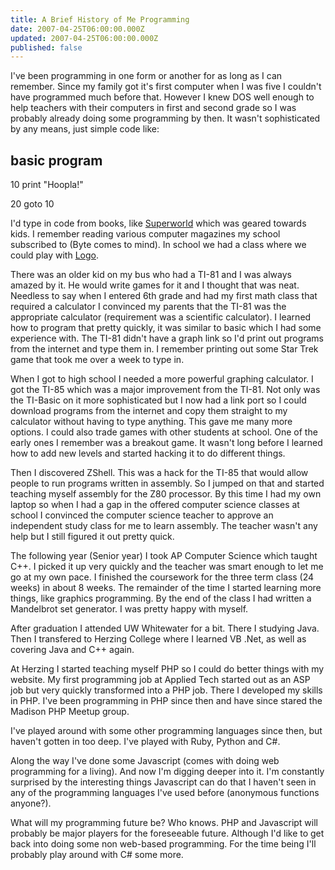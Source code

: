 ```yaml
---
title: A Brief History of Me Programming
date: 2007-04-25T06:00:00.000Z
updated: 2007-04-25T06:00:00.000Z
published: false
---
```


I've been programming in one form or another for as long as I can remember.  Since my family got it's first computer when I was five I couldn't have programmed much before that.  However I knew DOS well enough to help teachers with their computers in first and second grade so I was probably already doing some programming by then.  It wasn't sophisticated by any means, just simple code like:

## basic program

10 print "Hoopla!"

20 goto 10

I'd type in code from books, like [Superworld](http://www.amazon.com/dp/0590334778/) which was geared towards kids.  I remember reading various computer magazines my school subscribed to (Byte comes to mind).  In school we had a class where we could play with [Logo](http://en.wikipedia.org/wiki/Logo_programming_language).

There was an older kid on my bus who had a TI-81 and I was always amazed by it.  He would write games for it and I thought that was neat.  Needless to say when I entered 6th grade and had my first math class that required a calculator I convinced my parents that the TI-81 was the appropriate calculator (requirement was a scientific calculator).  I learned how to program that pretty quickly, it was similar to basic which I had some experience with.  The TI-81 didn't have a graph link so I'd print out programs from the internet and type them in.  I remember printing out some Star Trek game that took me over a week to type in.

When I got to high school I needed a more powerful graphing calculator.  I got the TI-85 which was a major improvement from the TI-81.  Not only was the TI-Basic on it more sophisticated but I now had a link port so I could download programs from the internet and copy them straight to my calculator without having to type anything.  This gave me many more options.  I could also trade games with other students at school.  One of the early ones I remember was a breakout game.  It wasn't long before I learned how to add new levels and started hacking it to do different things.

Then I discovered ZShell.  This was a hack for the TI-85 that would allow people to run programs written in assembly.  So I jumped on that and started teaching myself assembly for the Z80 processor.  By this time I had my own laptop so when I had a gap in the offered computer science classes at school I convinced the computer science teacher to approve an independent study class for me to learn assembly.  The teacher wasn't any help but I still figured it out pretty quick.

The following year (Senior year) I took AP Computer Science which taught C++.  I picked it up very quickly and the teacher was smart enough to let me go at my own pace.  I finished the coursework for the three term class (24 weeks) in about 8 weeks.  The remainder of the time I started learning more things, like graphics programming.  By the end of the class I had written a Mandelbrot set generator.  I was pretty happy with myself.

After graduation I attended UW Whitewater for a bit.  There I studying Java.  Then I transfered to Herzing College where I learned VB .Net, as well as covering Java and C++ again.

At Herzing I started teaching myself PHP so I could do better things with my website.  My first programming job at Applied Tech started out as an ASP job but very quickly transformed into a PHP job.  There I developed my skills in PHP.  I've been programming in PHP since then and have since stared the Madison PHP Meetup group.

I've played around with some other programming languages since then, but haven't gotten in too deep.  I've played with Ruby, Python and C#.

Along the way I've done some Javascript (comes with doing web programming for a living).  And now I'm digging deeper into it.  I'm constantly surprised by the interesting things Javascript can do that I haven't seen in any of the programming languages I've used before (anonymous functions anyone?).

What will my programming future be? Who knows.  PHP and Javascript will probably be major players for the foreseeable future. Although I'd like to get back into doing some non web-based programming.  For the time being I'll probably play around with C# some more.

